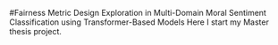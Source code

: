 #Fairness Metric Design Exploration in Multi-Domain Moral Sentiment Classification using Transformer-Based Models
Here I start my Master thesis project. 
